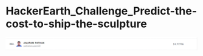 # HackerEarth_Challenge_Predict-the-cost-to-ship-the-sculpture

![Alt text](https://github.com/pathakanupam/HackerEarth_Challenge_Predict-the-cost-to-ship-the-sculpture/blob/main/Screenshot%202021-04-01%20003324.png "Title")

